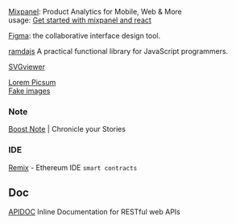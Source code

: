 [Mixpanel](https://docs.mixpanel.com/docs/quickstart/connect-your-data): Product Analytics for Mobile, Web & More  
usage: [Get started with mixpanel and react](https://www.youtube.com/watch?v=H35FwN51tWQ)


[Figma](https://www.figma.com/): the collaborative interface design tool.  

[ramdajs](https://ramdajs.com/) A practical functional library for JavaScript programmers.  

[SVGviewer](https://www.svgviewer.dev/)

[Lorem Picsum](https://picsum.photos/)  
[Fake images](https://fakeimg.pl/)


### Note 
[Boost Note](https://boostnote.io/) | Chronicle your Stories

### IDE

[Remix](https://remix.ethereum.org/) - Ethereum IDE `smart contracts`

## Doc

[APIDOC](https://apidocjs.com/) Inline Documentation for RESTful web APIs  


